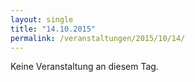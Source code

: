 ```yaml
---
layout: single
title: "14.10.2015"
permalink: /veranstaltungen/2015/10/14/
---
```


Keine Veranstaltung an diesem Tag.
